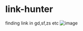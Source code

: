 # link-hunter
 finding link in gd,sf,zs etc
 ![image](https://i.ibb.co/DGgLqST/Whats-App-Image-2021-03-10-at-11-08-34-PM-1.jpg)
